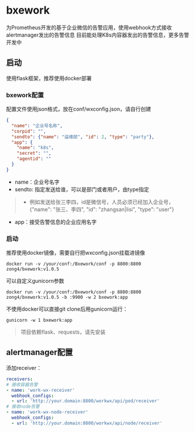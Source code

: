 # bxework
为Prometheus开发的基于企业微信的告警应用，使用webhook方式接收alertmanager发出的告警信息
目前能处理K8s内容器发出的告警信息，更多告警开发中

## 启动
使用flask框架，推荐使用docker部署

### bxework配置
配置文件使用json格式，放在conf/wxconfig.json，请自行创建
```json
{
  "name": "企业号名称",
  "corpid": "",
  "sendto": {"name": "运维部", "id": 2, "type": "party"},
  "app": {
    "name": "k8s",
    "secret": "",
    "agentid": ""
  }
}
```

- name：企业号名字
- sendto: 指定发送给谁，可以是部门或者用户，由type指定
> - 例如发送给张三李四，id是微信号，人员必须已经加入企业号，{"name": "张三、李四", "id": "zhangsan|lisi", "type": "user"}  
- app：接受告警信息的企业应用名字

### 启动
推荐使用docker镜像，需要自行把wxconfig.json挂载进镜像
```
docker run -v /your/conf:/Bxework/conf -p 8800:8800 zong4/bxework:v1.0.5
```
可以自定义gunicorn参数
```
docker run -v /your/conf:/Bxework/conf -p 8800:8800 zong4/bxework:v1.0.5 -b :9900 -w 2 bxework:app
```
不使用docker可以直接git clone后用gunicorn运行：
```
gunicorn -w 1 bxework:app
```
> 项目依赖flask、requests，请先安装

## alertmanager配置
添加receiver：
```yaml
receivers:
# 接收容器告警
- name: 'work-wx-receiver'
  webhook_configs:
  - url: 'http://your.domain:8800/workwx/api/pod/receiver'
# 接收node告警
- name: 'work-wx-node-receiver'
  webhook_configs:
  - url: 'http://your.domain:8800/workwx/api/node/receiver'
```


